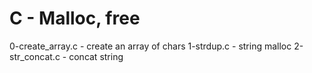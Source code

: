 # C - Malloc, free

0-create_array.c - create an array of chars
1-strdup.c - string malloc
2-str_concat.c - concat string
